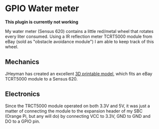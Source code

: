 # GPIO Water meter

**This plugin is currently not working**

My water meter (Sensus 620) contains a little red/metal wheel that rotates every
liter consumed. Using a IR reflection meter TCRT5000 module from eBay (sold as
"obstacle avoidance module") I am able to keep track of this wheel.

## Mechanics

JHeyman has created an excellent
[3D printable model](https://github.com/jheyman/wirelesswatermeter), which fits
an eBay TCRT5000 module to a Sensus 620.

## Electronics

Since the TRCT5000 module operated on both 3.3V and 5V, it was just a matter of
connecting the module to the expansion header of my SBC (Orange Pi, but any will
do) by connecting VCC to 3.3V, GND to GND and DO to a GPIO pin.
